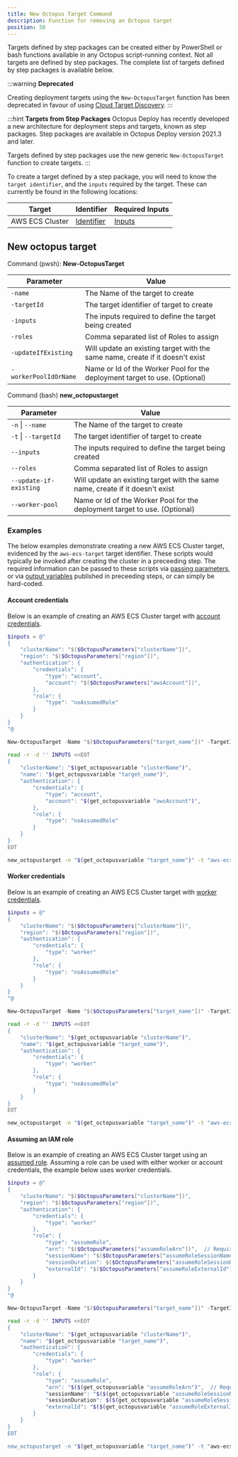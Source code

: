 ```yaml
---
title: New Octopus Target Command
description: Function for removing an Octopus target
position: 50
---
```


Targets defined by step packages can be created either by PowerShell or bash functions available in any Octopus script-running context. Not all targets are defined by step packages. The complete list of targets defined by step packages is available below.

:::warning
**Deprecated**

Creating deployment targets using the `New-OctopusTarget` function has been deprecated in favour of using [Cloud Target Discovery](/docs/infrastructure/deployment-targets/cloud-target-discovery/index.md).
:::

:::hint
**Targets from Step Packages**
Octopus Deploy has recently developed a new architecture for deployment steps and targets, known as step packages. Step packages are available in Octopus Deploy version 2021.3 and later.

Targets defined by step packages use the new generic `New-OctopusTarget` function to create targets.
:::

To create a target defined by a step package, you will need to know the `target identifier`, and the `inputs` required by the target. These can currently be found in the following locations:

| Target          | Identifier                                                                                                           | Required Inputs                                                                                           |
| --------------- | -------------------------------------------------------------------------------------------------------------------- | --------------------------------------------------------------------------------------------------------- |
| AWS ECS Cluster | [Identifier](https://github.com/OctopusDeploy/step-package-ecs/blob/main/targets/ecs-target-v2/src/metadata.json#L5) | [Inputs](https://github.com/OctopusDeploy/step-package-ecs/blob/main/targets/ecs-target-v2/src/inputs.ts) |

## New octopus target

Command (pwsh): **New-OctopusTarget**

| Parameter             | Value                                                                         |
| --------------------- | ----------------------------------------------------------------------------- |
| `-name`               | The Name of the target to create                                              |
| `-targetId`           | The target identifier of target to create                                     |
| `-inputs`             | The inputs required to define the target being created                        |
| `-roles`              | Comma separated list of Roles to assign                                       |
| `-updateIfExisting`   | Will update an existing target with the same name, create if it doesn't exist |
| `-workerPoolIdOrName` | Name or Id of the Worker Pool for the deployment target to use. (Optional)    |

Command (bash) **new_octopustarget**

| Parameter              | Value                                                                         |
| ---------------------- | ----------------------------------------------------------------------------- |
| `-n` \| `--name`       | The Name of the target to create                                              |
| `-t` \| `--targetId`   | The target identifier of target to create                                     |
| `--inputs`             | The inputs required to define the target being created                        |
| `--roles`              | Comma separated list of Roles to assign                                       |
| `--update-if-existing` | Will update an existing target with the same name, create if it doesn't exist |
| `--worker-pool`        | Name or Id of the Worker Pool for the deployment target to use. (Optional)    |

### Examples

The below examples demonstrate creating a new AWS ECS Cluster target, evidenced by the `aws-ecs-target` target identifier. These scripts would typically be invoked after creating the cluster in a preceeding step. The required information can be passed to these scripts via [passing parameters](/docs/deployments/custom-scripts/passing-parameters-to-scripts.md), or via [output variables](/docs/deployments/custom-scripts/output-variables.md) published in preceeding steps, or can simply be hard-coded.

#### Account credentials

Below is an example of creating an AWS ECS Cluster target with [account credentials](/docs/infrastructure/deployment-targets/amazon-ecs-cluster-target.md#aws-account).

```powershell PowerShell
$inputs = @"
{
    "clusterName": "$($OctopusParameters["clusterName"])",
    "region": "$($OctopusParameters["region"])",
    "authentication": {
        "credentials": {
            "type": "account",
            "account": "$($OctopusParameters["awsAccount"])",
        },
        "role": {
            "type": "noAssumedRole"
        }
    }
}
"@

New-OctopusTarget -Name "$($OctopusParameters["target_name"])" -TargetId "aws-ecs-target" -Inputs $inputs -Roles "$($OctopusParameters["role"])"
```

```bash Bash
read -r -d '' INPUTS <<EOT
{
    "clusterName": "$(get_octopusvariable "clusterName")",
    "name": "$(get_octopusvariable "target_name")",
    "authentication": {
        "credentials": {
            "type": "account",
            "account": "$(get_octopusvariable "awsAccount")",
        },
        "role": {
            "type": "noAssumedRole"
        }
    }
}
EOT

new_octopustarget -n "$(get_octopusvariable "target_name")" -t "aws-ecs-target" --inputs "$INPUTS" --roles "$(get_octopusvariable "role")"
```

#### Worker credentials

Below is an example of creating an AWS ECS Cluster target with [worker credentials](/docs/infrastructure/deployment-targets/amazon-ecs-cluster-target.md#worker-credentials).

```powershell PowerShell
$inputs = @"
{
    "clusterName": "$($OctopusParameters["clusterName"])",
    "region": "$($OctopusParameters["region"])",
    "authentication": {
        "credentials": {
            "type": "worker"
        },
        "role": {
            "type": "noAssumedRole"
        }
    }
}
"@

New-OctopusTarget -Name "$($OctopusParameters["target_name"])" -TargetId "aws-ecs-target" -Inputs $inputs -Roles "$($OctopusParameters["role"])"
```

```bash Bash
read -r -d '' INPUTS <<EOT
{
    "clusterName": "$(get_octopusvariable "clusterName")",
    "name": "$(get_octopusvariable "target_name")",
    "authentication": {
        "credentials": {
            "type": "worker"
        },
        "role": {
            "type": "noAssumedRole"
        }
    }
}
EOT

new_octopustarget -n "$(get_octopusvariable "target_name")" -t "aws-ecs-target" --inputs "$INPUTS" --roles "$(get_octopusvariable "role")"
```

#### Assuming an IAM role

Below is an example of creating an AWS ECS Cluster target using an [assumed role](/docs/infrastructure/deployment-targets/amazon-ecs-cluster-target.md#assuming-an-iam-role). Assuming a role can be used with either worker or account credentials, the example below uses worker credentials.

```powershell PowerShell
$inputs = @"
{
    "clusterName": "$($OctopusParameters["clusterName"])",
    "region": "$($OctopusParameters["region"])",
    "authentication": {
        "credentials": {
            "type": "worker"
        },
        "role": {
            "type": "assumeRole",
            "arn": "$($OctopusParameters["assumeRoleArn"])",  // Required
            "sessionName": "$($OctopusParameters["assumeRoleSessionName"])", // Optional
            "sessionDuration": $($OctopusParameters["assumeRoleSessionDuration"]), // Optional
            "externalId": "$($OctopusParameters["assumeRoleExternalId"])", // Optional
        }
    }
}
"@

New-OctopusTarget -Name "$($OctopusParameters["target_name"])" -TargetId "aws-ecs-target" -Inputs $inputs -Roles "$($OctopusParameters["role"])"
```

```bash Bash
read -r -d '' INPUTS <<EOT
{
    "clusterName": "$(get_octopusvariable "clusterName")",
    "name": "$(get_octopusvariable "target_name")",
    "authentication": {
        "credentials": {
            "type": "worker"
        },
        "role": {
            "type": "assumeRole",
            "arn": "$($(get_octopusvariable "assumeRoleArn")",  // Required
            "sessionName": "$($(get_octopusvariable "assumeRoleSessionName")", // Optional
            "sessionDuration": $($(get_octopusvariable "assumeRoleSessionDuration"), // Optional
            "externalId": "$($(get_octopusvariable "assumeRoleExternalId")", // Optional
        }
    }
}
EOT

new_octopustarget -n "$(get_octopusvariable "target_name")" -t "aws-ecs-target" --inputs "$INPUTS" --roles "$(get_octopusvariable "role")"
```
